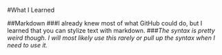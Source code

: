 #What I Learned

##Markdown
###I already knew most of what GitHub could do, but I learned that you can stylize text with markdown.
###*The syntax is pretty weird though. I will most likely use this rarely or pull up the syntax when I need to use it.*
